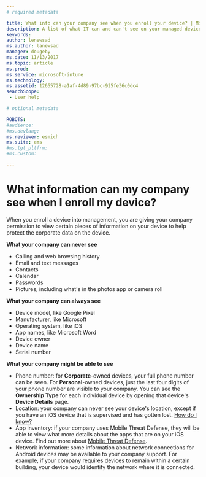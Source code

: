 ```yaml
---
# required metadata

title: What info can your company see when you enroll your device? | Microsoft Docs
description: A list of what IT can and can't see on your managed device.
keywords:
author: lenewsad
ms.author: lanewsad
manager: dougeby
ms.date: 11/13/2017
ms.topic: article
ms.prod:
ms.service: microsoft-intune
ms.technology:
ms.assetid: 12655728-a1af-4d89-97bc-925fe36c0dc4
searchScope:
 - User help

# optional metadata

ROBOTS:  
#audience:
#ms.devlang:
ms.reviewer: esmich
ms.suite: ems
#ms.tgt_pltfrm:
#ms.custom:

---
```


# What information can my company see when I enroll my device?

When you enroll a device into management, you are giving your company permission to view certain pieces of information on your device to help protect the corporate data on the device.

**What your company can never see**

- Calling and web browsing history
- Email and text messages
- Contacts
- Calendar
-	Passwords
- Pictures, including what's in the photos app or camera roll

**What your company can always see**

- Device model, like Google Pixel
- Manufacturer, like Microsoft
- Operating system, like iOS
- App names, like Microsoft Word
- Device owner
- Device name
- Serial number

**What your company might be able to see**

-  Phone number: for **Corporate**-owned devices, your full phone number can be seen. For **Personal**-owned devices, just the last four digits of your phone number are visible to your company. You can see the **Ownership Type** for each individual device  by opening that device's **Device Details** page.
-  Location: your company can never see your device's location, except if you have an iOS device that is supervised and has gotten lost. [How do I know?](https://go.microsoft.com/fwlink/?linkid=853816)
- App inventory: if your company uses Mobile Threat Defense, they will be able to view what more details about the apps that are on your iOS device. Find out more about [Mobile Threat Defense](you-are-prompted-to-install-mtd-ios.md).
- Network information: some information about network connections for Android devices may be available to your company support. For example, if your company requires devices to remain within a certain building, your device would identify the network where it is connected. 
